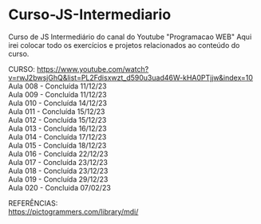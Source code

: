 # Curso-JS-Intermediario
Curso de JS Intermediário do canal do Youtube "Programacao WEB" Aqui irei colocar todo os exercícios e projetos relacionados ao conteúdo do curso.

CURSO: https://www.youtube.com/watch?v=rwJ2bwsjGhQ&list=PL2Fdisxwzt_d590u3uad46W-kHA0PTjjw&index=10<br>
Aula 008 - Concluída 11/12/23<br>
Aula 009 - Concluída 11/12/23<br>
Aula 010 - Concluída 14/12/23<br>
Aula 011 - Concluída 15/12/23<br>
Aula 012 - Concluída 15/12/23<br>
Aula 013 - Concluída 16/12/23<br>
Aula 014 - Concluída 17/12/23<br>
Aula 015 - Concluída 18/12/23<br>
Aula 016 - Concluída 22/12/23<br>
Aula 017 - Concluída 23/12/23<br>
Aula 018 - Concluída 23/12/23<br>
Aula 019 - Concluída 29/12/23<br>
Aula 020 - Concluida 07/02/23<br>

REFERÊNCIAS:<br>
https://pictogrammers.com/library/mdi/<br>